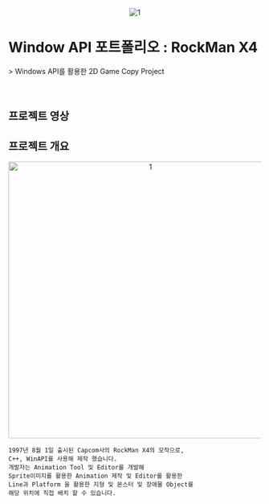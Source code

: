 <p align="center"><img alt="1" src="https://github.com/artist1996/CSM_WinAPI/assets/160116004/e134d689-d348-4e7c-8735-57d89543ebea"></p>

<h1>Window API 포트폴리오 : RockMan X4</h1>
> Windows API를 활용한 2D Game Copy Project
<br>
<br>
<br>

<h2>프로젝트 영상</h2>

<h2>프로젝트 개요</h2>
<p align="center"><img width="550" alt="1" src="https://github.com/artist1996/CSM_WinAPI/assets/160116004/9de06537-d0fe-4cf3-9d92-3e49daea93e3"></p>

```
1997년 8월 1일 출시된 Capcom사의 RockMan X4의 모작으로,
C++, WinAPI를 사용해 제작 했습니다.
개발자는 Animation Tool 및 Editor를 개발해
Sprite이미지를 활용한 Animation 제작 및 Editor를 활용한
Line과 Platform 을 활용한 지형 및 몬스터 및 장애물 Object를
해당 위치에 직접 배치 할 수 있습니다.
```

